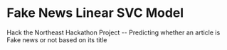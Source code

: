 # Fake News Linear SVC Model
Hack the Northeast Hackathon Project --
Predicting whether an article is Fake news or not based on its title
